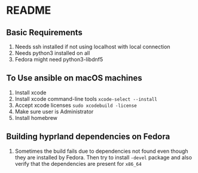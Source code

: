 # README

## Basic Requirements

1. Needs ssh installed if not using localhost with local connection
2. Needs python3 installed on all
3. Fedora might need python3-libdnf5

## To Use ansible on macOS machines

1. Install xcode
2. Install xcode command-line tools `xcode-select --install`
3. Accept xcode licenses `sudo xcodebuild -license`
4. Make sure user is Administrator
5. Install homebrew

## Building hyprland dependencies on Fedora

1. Sometimes the build fails due to dependencies not found even though they are
   installed by Fedora. Then try to install `-devel` package and also verify that
   the dependencies are present for `x86_64`
